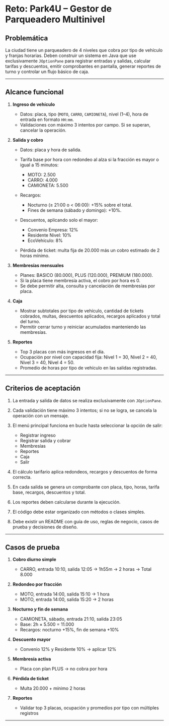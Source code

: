 # Reto: **Park4U – Gestor de Parqueadero Multinivel**

## Problemática

La ciudad tiene un parqueadero de 4 niveles que cobra por tipo de vehículo y franjas horarias. Deben construir un sistema en Java que use exclusivamente `JOptionPane` para registrar entradas y salidas, calcular tarifas y descuentos, emitir comprobantes en pantalla, generar reportes de turno y controlar un flujo básico de caja.

---

## Alcance funcional

1. **Ingreso de vehículo**

   * Datos: placa, tipo (`MOTO`, `CARRO`, `CAMIONETA`), nivel (1–4), hora de entrada en formato `HH:mm`.
   * Validaciones con máximo 3 intentos por campo. Si se superan, cancelar la operación.

2. **Salida y cobro**

   * Datos: placa y hora de salida.
   * Tarifa base por hora con redondeo al alza si la fracción es mayor o igual a 15 minutos:

     * MOTO: 2.500
     * CARRO: 4.000
     * CAMIONETA: 5.500
   * Recargos:

     * Nocturno (≥ 21:00 o < 06:00): +15% sobre el total.
     * Fines de semana (sábado y domingo): +10%.
   * Descuentos, aplicando solo el mayor:

     * Convenio Empresa: 12%
     * Residente Nivel: 10%
     * EcoVehículo: 8%
   * Pérdida de ticket: multa fija de 20.000 más un cobro estimado de 2 horas mínimo.

3. **Membresías mensuales**

   * Planes: BASICO (80.000), PLUS (120.000), PREMIUM (180.000).
   * Si la placa tiene membresía activa, el cobro por hora es 0.
   * Se debe permitir alta, consulta y cancelación de membresías por placa.

4. **Caja**

   * Mostrar subtotales por tipo de vehículo, cantidad de tickets cobrados, multas, descuentos aplicados, recargos aplicados y total del turno.
   * Permitir cerrar turno y reiniciar acumulados manteniendo las membresías.

5. **Reportes**

   * Top 3 placas con más ingresos en el día.
   * Ocupación por nivel con capacidad fija: Nivel 1 = 30, Nivel 2 = 40, Nivel 3 = 40, Nivel 4 = 50.
   * Promedio de horas por tipo de vehículo en las salidas registradas.

---

## Criterios de aceptación

1. La entrada y salida de datos se realiza exclusivamente con `JOptionPane`.
2. Cada validación tiene máximo 3 intentos; si no se logra, se cancela la operación con un mensaje.
3. El menú principal funciona en bucle hasta seleccionar la opción de salir:

   * Registrar ingreso
   * Registrar salida y cobrar
   * Membresías
   * Reportes
   * Caja
   * Salir
4. El cálculo tarifario aplica redondeos, recargos y descuentos de forma correcta.
5. En cada salida se genera un comprobante con placa, tipo, horas, tarifa base, recargos, descuentos y total.
6. Los reportes deben calcularse durante la ejecución.
7. El código debe estar organizado con métodos o clases simples.
8. Debe existir un README con guía de uso, reglas de negocio, casos de prueba y decisiones de diseño.

---

## Casos de prueba

1. **Cobro diurno simple**

   * CARRO, entrada 10:10, salida 12:05 → 1h55m → 2 horas → Total 8.000

2. **Redondeo por fracción**

   * MOTO, entrada 14:00, salida 15:10 → 1 hora
   * MOTO, entrada 14:00, salida 15:20 → 2 horas

3. **Nocturno y fin de semana**

   * CAMIONETA, sábado, entrada 21:10, salida 23:05
   * Base: 2h × 5.500 = 11.000
   * Recargos: nocturno +15%, fin de semana +10%

4. **Descuento mayor**

   * Convenio 12% y Residente 10% → aplicar 12%

5. **Membresía activa**

   * Placa con plan PLUS → no cobra por hora

6. **Pérdida de ticket**

   * Multa 20.000 + mínimo 2 horas

7. **Reportes**

   * Validar top 3 placas, ocupación y promedios por tipo con múltiples registros

---